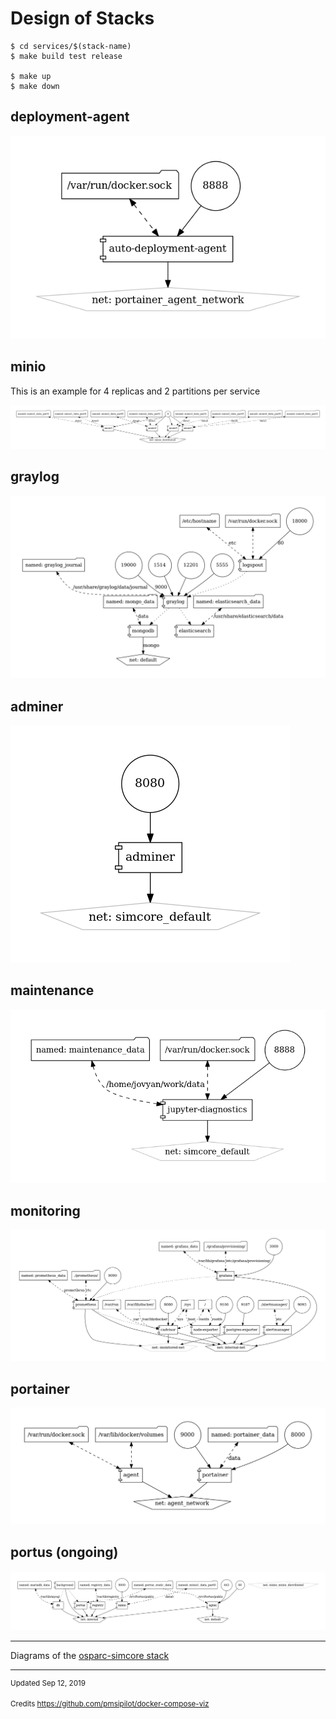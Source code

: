 # Design of Stacks 


    $ cd services/$(stack-name)
    $ make build test release

    $ make up
    $ make down


## deployment-agent

![](./img/deployment-agent.png)

## minio 

This is an example for 4 replicas and 2 partitions per service

![](./img/minio.png)

## graylog

![](./img/graylog.png)

## adminer

![](./img/adminer.png)

## maintenance

![](./img/maintenance.png)

## monitoring

![](./img/monitoring.png)

## portainer

![](./img/portainer.png)


## portus (ongoing)

![](./img/portus.png)


---

Diagrams of the [osparc-simcore stack](https://github.com/pcrespov/osparc-simcore/blob/is1047/remove-minio-and-webclient-from-stack/docs/simcore-stack.md)

---

<sup>Updated Sep 12, 2019</sup>

<sup>Credits https://github.com/pmsipilot/docker-compose-viz</sup>
